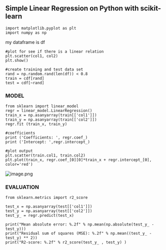 ## Simple Linear Regression on Python with scikit-learn

```
import matplotlib.pyplot as plt
import numpy as np
``` 

my dataframe is df  

``` 
#plot for see if there is a linear relation
plt.scatter(col1, col2)
plt.show()

#create training and test data set
rand = np.random.rand(len(df)) < 0.8
train = cdf[rand]
test = cdf[~rand]
``` 

### MODEL
``` 
from sklearn import linear_model
regr = linear_model.LinearRegression()
train_x = np.asanyarray(train[['col1']])
train_y = np.asanyarray(train[['col2']])
regr.fit (train_x, train_y)

#coefficients
print ('Coefficients: ', regr.coef_)
print ('Intercept: ',regr.intercept_)

#plot output
plt.scatter(train.col1, train.col2)
plt.plot(train_x, regr.coef_[0][0]*train_x + regr.intercept_[0], color='red')
``` 

![image.png](https://cdn.hashnode.com/res/hashnode/image/upload/v1627633501559/1bONocaj9.png)

### EVALUATION
``` 
from sklearn.metrics import r2_score

test_x = np.asanyarray(test[['col1']])
test_y = np.asanyarray(test[['col2']])
test_y_ = regr.predict(test_x)

print("Mean absolute error: %.2f" % np.mean(np.absolute(test_y_ - test_y)))
print("Residual sum of squares (MSE): %.2f" % np.mean((test_y_ - test_y) ** 2))
print("R2-score: %.2f" % r2_score(test_y_ , test_y) )
``` 